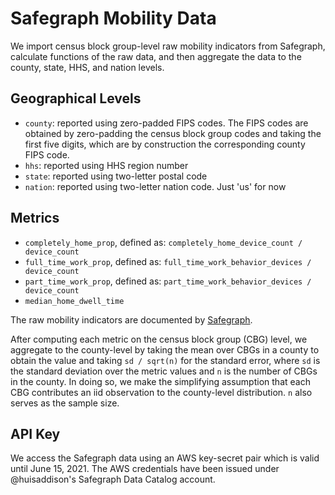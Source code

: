 # Safegraph Mobility Data

We import census block group-level raw mobility indicators from Safegraph,
calculate functions of the raw data, and then aggregate the data to the
county, state, HHS, and nation levels.

## Geographical Levels
* `county`: reported using zero-padded FIPS codes.  The FIPS codes are
  obtained by zero-padding the census block group codes and taking the first
  five digits, which are by construction the corresponding county FIPS code.
* `hhs`: reported using HHS region number 
* `state`: reported using two-letter postal code
* `nation`: reported using two-letter nation code. Just 'us' for now

## Metrics
* `completely_home_prop`, defined as:
		`completely_home_device_count / device_count`
* `full_time_work_prop`, defined as:
		`full_time_work_behavior_devices / device_count`
* `part_time_work_prop`, defined as:
		`part_time_work_behavior_devices / device_count`
* `median_home_dwell_time`

The raw mobility indicators are documented by
[Safegraph](https://docs.safegraph.com/docs/social-distancing-metrics).

After computing each metric on the census block group (CBG) level, we
aggregate to the county-level by taking the mean over CBGs in a county
to obtain the value and taking `sd / sqrt(n)` for the standard error, where
`sd` is the standard deviation over the metric values and `n` is the number
of CBGs in the county.  In doing so, we make the simplifying assumption
that each CBG contributes an iid observation to the county-level
distribution.  `n` also serves as the sample size.

## API Key

We access the Safegraph data using an AWS key-secret pair which is valid
until June 15, 2021.  The AWS credentials have been issued under
@huisaddison's Safegraph Data Catalog account.
